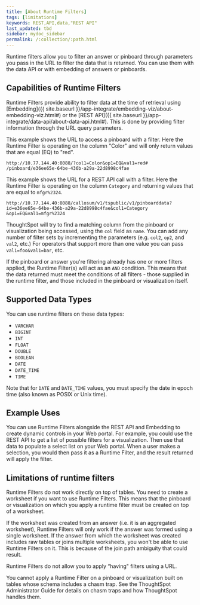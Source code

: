 ```yaml
---
title: [About Runtime Filters]
tags: [limitations]
keywords: REST,API,data,"REST API"
last_updated: tbd
sidebar: mydoc_sidebar
permalink: /:collection/:path.html
---
```

Runtime filters allow you to filter an answer or pinboard through parameters you
pass in the URL to filter the data that is returned. You can use them with the
data API or with embedding of answers or pinboards.

## Capabilities of Runtime Filters

Runtime Filters provide ability to filter data at the time of retrieval using
[Embedding]({{ site.baseurl
}}/app-integrate/embedding-viz/about-embedding-viz.html#) or the [REST API]({{
site.baseurl }}/app-integrate/data-api/about-data-api.html#). This is done by
providing filter information through the URL query parameters.

This example shows the URL to access a pinboard with a filter. Here the Runtime
Filter is operating on the column "Color" and will only return values that are
equal (EQ) to "red".

```
http://10.77.144.40:8088/?col1=Color&op1=EQ&val1=red#
/pinboard/e36ee65e-64be-436b-a29a-22d8998c4fae
```

This example shows the URL for a REST API call with a filter. Here the Runtime
Filter is operating on the column `Category` and returning values that are equal
to `mfgr%2324`.

```
http://10.77.144.40:8088/callosum/v1/tspublic/v1/pinboarddata?
id=e36ee65e-64be-436b-a29a-22d8998c4fae&col1=Category
&op1=EQ&val1=mfgr%2324
```

ThoughtSpot will try to find a matching column from the pinboard or
visualization being accessed, using the `col` field as `name`. You can add any
number of filter sets by incrementing the parameters (e.g. `col2`, `op2`, and
`val2`, etc.) For operators that support more than one value you can pass
`val1=foo&val1=bar`, etc.

If the pinboard or answer you're filtering already has one or more filters
applied, the Runtime Filter(s) will act as an `AND` condition. This means that
the data returned must meet the conditions of all filters - those supplied in
the runtime filter, and those included in the pinboard or visualization itself.

## Supported Data Types

You can use runtime filters on these data types:

-   `VARCHAR`
-   `BIGINT`
-   `INT`
-   `FLOAT`
-   `DOUBLE`
-   `BOOLEAN`
-   `DATE`
-   `DATE_TIME`
-   `TIME`

Note that for `DATE` and `DATE_TIME` values, you must specify the date in epoch
time (also known as POSIX or Unix time).

## Example Uses

You can use Runtime Filters alongside the REST API and Embedding to create
dynamic controls in your Web portal. For example, you could use the REST API to
get a list of possible filters for a visualization. Then use that data to
populate a select list on your Web portal. When a user makes a selection, you
would then pass it as a Runtime Filter, and the result returned will apply the
filter.

## Limitations of runtime filters

Runtime Filters do not work directly on top of tables. You need to create a
worksheet if you want to use Runtime Filters. This means that the pinboard or
visualization on which you apply a runtime filter must be created on top of a
worksheet.

If the worksheet was created from an answer (i.e. it is an aggregated
worksheet), Runtime Filters will only work if the answer was formed using a
single worksheet. If the answer from which the worksheet was created includes
raw tables or joins multiple worksheets, you won't be able to use Runtime
Filters on it. This is because of the join path ambiguity that could result.

Runtime Filters do not allow you to apply “having" filters using a URL.

You cannot apply a Runtime Filter on a pinboard or visualization built on tables
whose schema includes a chasm trap. See the ThoughtSpot Administrator Guide for
details on chasm traps and how ThoughtSpot handles them.
